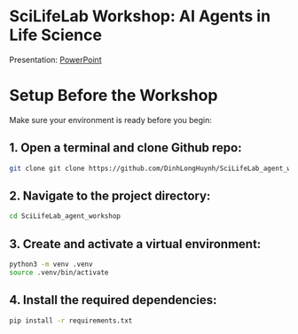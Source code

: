 # SciLifeLab Workshop: AI Agents in Life Science

Presentation: [PowerPoint](https://1drv.ms/p/c/edc89288e35ae05d/EUIjZr76uqJOnr3y6P5ne6oBuKVCs968mVo5S7tJvrEt1w)


# Setup Before the Workshop

Make sure your environment is ready before you begin:

## 1. Open a terminal and clone Github repo: 
```bash
git clone git clone https://github.com/DinhLongHuynh/SciLifeLab_agent_workshop
```

## 2. Navigate to the project directory:
```bash
cd SciLifeLab_agent_workshop
```

## 3. Create and activate a virtual environment:
```bash
python3 -m venv .venv
source .venv/bin/activate
 ```
    
## 4. Install the required dependencies:
```bash
pip install -r requirements.txt
```


